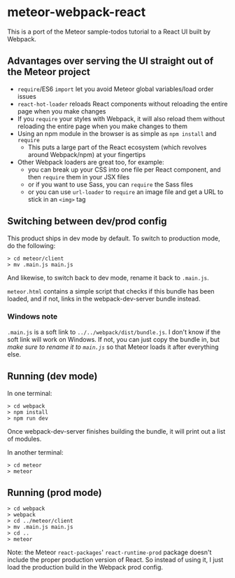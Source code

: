 # meteor-webpack-react

This is a port of the Meteor sample-todos tutorial to a React UI built by Webpack.

## Advantages over serving the UI straight out of the Meteor project

* `require`/ES6 `import` let you avoid Meteor global variables/load order issues
* `react-hot-loader` reloads React components without reloading the entire page
  when you make changes
* If you `require` your styles with Webpack, it will also reload them without
  reloading the entire page when you make changes to them
* Using an npm module in the browser is as simple as `npm install` and `require`
  * This puts a large part of the React ecosystem (which revolves around Webpack/npm)
    at your fingertips
* Other Webpack loaders are great too, for example:
  * you can break up your CSS into one file per React component, and then `require`
    them in your JSX files
  * or if you want to use Sass, you can `require` the Sass files
  * or you can use `url-loader` to `require` an image file and get a URL to stick in
    an `<img>` tag

## Switching between dev/prod config

This product ships in dev mode by default.  To switch to production mode, do the following:
```
> cd meteor/client
> mv .main.js main.js
```

And likewise, to switch back to dev mode, rename it back to `.main.js`.

`meteor.html` contains a simple script that checks if this bundle has been loaded, and if
not, links in the webpack-dev-server bundle instead.

### Windows note

`.main.js` is a soft link to `../../webpack/dist/bundle.js`.  I don't know
if the soft link will work on Windows.  If not, you can just copy the bundle in, but *make sure
to rename it to `main.js`* so that Meteor loads it after everything else.

## Running (dev mode)

In one terminal:
```
> cd webpack
> npm install
> npm run dev
```
Once webpack-dev-server finishes building the bundle, it will print out a list of modules.

In another terminal:
```
> cd meteor
> meteor
```

## Running (prod mode)

```
> cd webpack
> webpack
> cd ../meteor/client
> mv .main.js main.js
> cd ..
> meteor
```

Note: the Meteor `react-packages`' `react-runtime-prod` package doesn't include the proper
production version of React.  So instead of using it, I just load the production build in
the Webpack prod config.
